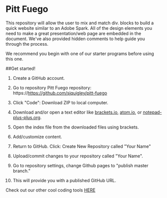 # Pitt Fuego

This repository will allow the user to mix and match div. blocks to build a quick website similar to an Adobe Spark. All of the design elements you need to make a great presentation/web page are embedded in the document. We've also provided hidden comments to help guide you through the process. 

We recommend you begin with one of our starter programs before using this one. 

    
    
##Get started!


1. Create a GitHub account. 

2. Go to repository Pitt Fuego repository: https://https://github.com/sjquigley/pitt-fuego 

3. Click "Code": Download ZIP to local computer. 

4. Download and/or open a text editor like [brackets.io](https://brackets.io), [atom.io](https://atom.io), or [notepad-plus-plus.org](notepad-plus-plus.org). 

5. Open the index file from the downloaded files using brackets.

6. Add/customize content. 

7. Return to GitHub. Click: Create New Repository called "Your Name"

8. Upload/commit changes to your repository called "Your Name". 

9. Go to repository settings, change Github pages to "publish master branch."  

10. This will provide you with a published GitHub URL. 


Check out our other cool coding tools [HERE](https://pitt-fuego.github.io/Pitt-Fuego-Coding-Tools/)

